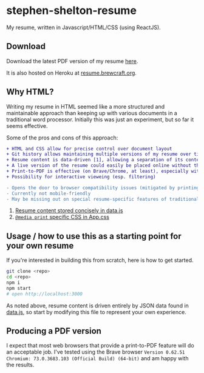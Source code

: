 # stephen-shelton-resume

My resume, written in Javascript/HTML/CSS (using ReactJS).

## Download

Download the latest PDF version of my resume [here](https://github.com/notlesh/stephen-shelton-resume/releases/download/0.1/StephenSheltonResume.pdf).

It is also hosted on Heroku at [resume.brewcraft.org](http://resume.brewcraft.org).

## Why HTML?

Writing my resume in HTML seemed like a more structured and maintainable approach than keeping up with various documents in a traditional word processor. Initially this was just an experiment, but so far it seems effective.

Some of the pros and cons of this approach:

```diff
+ HTML and CSS allow for precise control over document layout
+ Git history allows maintaining multiple versions of my resume over time
+ Resume content is data-driven [1], allowing a separation of its content vs. its appearance.
+ A live version of the resume could easily be placed online without the need for downloading any files (PDF)
+ Print-to-PDF is effective (on Brave/Chrome, at least), especially with some special CSS hints [2] about printing
+ Possibility for interactive vieweing (esp. filtering)

- Opens the door to browser compatibility issues (mitigated by printing to PDF)
- Currently not mobile-friendly
- May be missing out on special resume-specific features of traditional word processors
```

1) [Resume content stored concisely in data.js](https://github.com/notlesh/stephen-shelton-resume/blob/master/src/data.js)
2) [`@media print` specific CSS in App.css](https://github.com/notlesh/stephen-shelton-resume/blob/5d84d16081fb07a49faf323a6b00d9b039b45a10/src/App.css#L64)

## Usage / how to use this as a starting point for your own resume

If you're interested in building this from scratch, here is how to get started.

```bash
git clone <repo>
cd <repo>
npm i
npm start
# open http://localhost:3000
```

As noted above, resume content is driven entirely by JSON data found in [data.js](https://github.com/notlesh/stephen-shelton-resume/blob/master/src/data.js), so start by modifying this file to represent your own experience.

## Producing a PDF version

I expect that most web browsers that provide a print-to-PDF feature will do an acceptable job. I've tested using the Brave browser `Version 0.62.51 Chromium: 73.0.3683.103 (Official Build) (64-bit)` and am happy with the results.
